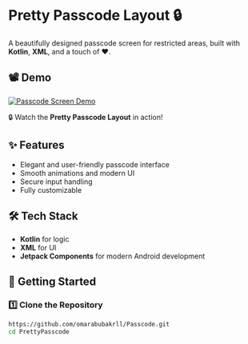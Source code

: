 # Pretty Passcode Layout 🔒  

A beautifully designed passcode screen for restricted areas, built with **Kotlin**, **XML**, and a touch of ❤️.  

## 📽️ Demo  
[![Passcode Screen Demo](https://i9.ytimg.com/vi/CAlKvUQA82g/mq2.jpg)](https://youtube.com/shorts/CAlKvUQA82g)  

🔒 Watch the **Pretty Passcode Layout** in action!  

## ✨ Features  
- Elegant and user-friendly passcode interface  
- Smooth animations and modern UI  
- Secure input handling  
- Fully customizable  

## 🛠️ Tech Stack  
- **Kotlin** for logic  
- **XML** for UI  
- **Jetpack Components** for modern Android development  



## 🚀 Getting Started  

### 1️⃣ Clone the Repository  
```sh
https://github.com/omarabubakrll/Passcode.git
cd PrettyPasscode
